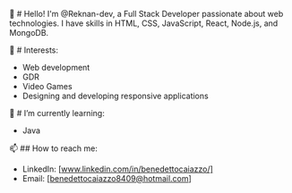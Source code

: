 👋 # Hello! 
  I'm @Reknan-dev, a Full Stack Developer passionate about web technologies. I have skills in HTML, CSS, JavaScript, React, Node.js, and MongoDB.
  
👀 # Interests:
- Web development
- GDR
- Video Games
- Designing and developing responsive applications
  
🌱 # I’m currently learning:
- Java
  
📫 ## How to reach me:
- LinkedIn: [www.linkedin.com/in/benedettocaiazzo/]
- Email: [benedettocaiazzo8409@hotmail.com]


